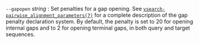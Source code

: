 `--gapopen` *string*
: Set penalties for a gap opening. See
  [`vsearch-pairwise_alignment_parameters(7)`](./misc/vsearch-pairwise_alignment_parameters.7.md)
  for a complete description of the gap penalty declaration system. By
  default, the penalty is set to 20 for opening internal gaps and to 2
  for opening terminal gaps, in both query and target sequences.
